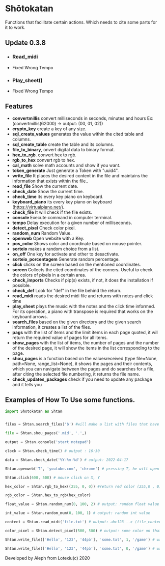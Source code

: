 # Shōtokatan
Functions that facilitate certain actions. Which needs to cite some parts for it to work.

## Update 0.3.8
- ### Read_midi
- Fixed Wrong Tempo
- ### Play_sheet()
- Fixed Wrong Tempo

## Features

- **convertmillis** convert milliseconds in seconds, minutes and hours Ex: (convertmillis(62000) -> output: (00, 01, 02))
- **crypto_key** create a key of any size.
- **sql_create_values** generates the value within the cited table and columns.
- **sql_create_table** create the table and its columns.
- **file_to_binary**, onvert digital data to binary format.
- **hex_to_rgb**. convert hex to rgb.
- **rgb_to_hex** convert rgb to hex.
- **cal_math** solve math accounts and show if you want.
- **token_generate** Just generate a Token with "uuid4".
- **write_file** It places the desired content in the file and maintains the
     information that exists within the file..
- **read_file** Show the current date.
- **check_date** Show the current time.
- **check_time** its every key piano on keyboard.
- **keyboard_piano** its every key piano on keyboard (https://virtualpiano.net/).
- **check_file** It will check if the file exists.
- **console** Execute command in computer terminal.
- **tempo** Delay execution for a given number of milliseconds.
- **detect_pixel** Check color pixel.
- **random_num** Random Value.
- **openweb** Open website with a Key.
- **pos_color** Shows color and coordinate based on mouse pointer.
- **sorteio** makes a random choice from a list.
- **on_off** One key for activate and other to desactivate.
- **sorteio_porcentagem** Generate random percentage.
- **click** clicks on the screen based on the mentioned coordinates.
- **screen** Collects the cited coordinates of the corners. Useful to check the colors of pixels in a certain area.
- **check_imports** Checks if pip(s) exists, if not, it does the installation if possible.
- **check_def** Look for "def" in the file behind the return.
- **read_midi** reads the desired midi file and returns with notes and click time
- **play_sheet** plays the music with the notes and the click time informed. For its operation, a piano with transpose is required that works on the keyboard arrows.
- **search_files** based on the given directory and the given search information, it creates a list of the files.
- **pags** with the list of items and the limit items in each page quoted, it will return the required value of pages for all items.
- **show_pages** with the list of items, the number of pages and the number of the desired page, it will show the items in the list corresponding to the page.
- **shou_pages** is a function based on the values ​​received (type file=None, path=None, range_list=None), it shows the pages and their contents, which you can navigate between the pages and do searches for a file, after citing the selected file numbering, it returns the file name.
- **check_updates_packages** check if you need to update any package and it tells you

## Examples of How To Use some functions.


```python
import Shotokatan as Shtan


files = Shtan.search_files('b') #will make a list with files that have the letter "b"

file = Shtan.shou_pages('.mid', '.',)

output = Shtan.console('start notepad')

clock = Shtan.check_time() # output : 16:30

data = Shtan.check_date('%Y-%m-%d') # output: 2022-04-17

Shtan.openweb('T', 'youtube.com', 'chrome') # pressing T, he will open youtube on chrome

Shtan.click(600, 500) # mouse click on X, Y

hex_color = Shtan.rgb_to_hex((255, 0, 0)) #return red color (255,0 , 0) in to hex

rgb_color = Shtan.hex_to_rgb(hex_color)

float_value = Shtan.random_num(0, 100, 2) # output: random float value

int_value = Shtan.random_num(0, 100, 1) # output: random int value

content = Shtan.read_midi('file.txt') # output: abc123 --> (file_content)

color_pixel = Shtan.detect_pixel(500, 500) # output: some color on that pixel. Ex: (100, 50, 255)

Shtan.write_file(['Hello', '123', '44pb'], 'some.txt', 1, '/game') # write content ['Hello', '123', '44pb'], in /game/some.txt and keep content on some.txt.

Shtan.write_file(['Hello', '123', '44pb'], 'some.txt', 0, '/game') # write content ['Hello', '123', '44pb'], in /game/some.txt and delete everything content on some.txt.

```

Developed by Aleph from Lotexiu(c) 2020